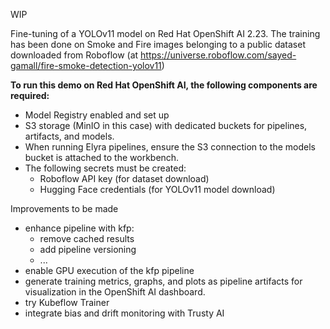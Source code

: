 WIP

Fine-tuning of a YOLOv11 model on Red Hat OpenShift AI 2.23. The training has been done on Smoke and Fire images belonging to a public dataset downloaded from Roboflow (at https://universe.roboflow.com/sayed-gamall/fire-smoke-detection-yolov11) 


**To run this demo on Red Hat OpenShift AI, the following components are required:**
- Model Registry enabled and set up
- S3 storage (MinIO in this case) with dedicated buckets for pipelines, artifacts, and models.
- When running Elyra pipelines, ensure the S3 connection to the models bucket is attached to the workbench.
- The following secrets must be created:
  - Roboflow API key (for dataset download)
  - Hugging Face credentials (for YOLOv11 model download)





Improvements to be made 
- enhance pipeline with kfp:
  - remove cached results
  - add pipeline versioning
  - ...
- enable GPU execution of the kfp pipeline
- generate training metrics, graphs, and plots as pipeline artifacts for visualization in the OpenShift AI dashboard.
- try Kubeflow Trainer
- integrate bias and drift monitoring with Trusty AI
